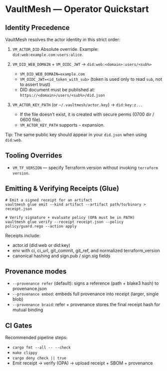 # VaultMesh — Operator Quickstart

## Identity Precedence

VaultMesh resolves the actor identity in this strict order:

1) `VM_ACTOR_DID`
   Absolute override. Example: `did:web:example.com:users:alice`.

2) `VM_DID_WEB_DOMAIN` + `VM_OIDC_JWT` → `did:web:<domain>:users/<sub%>`
   - `VM_DID_WEB_DOMAIN=example.com`
   - `VM_OIDC_JWT=<id_token_with_sub>` (token is used only to read `sub`, not to assert trust)
   - DID document must be published at: `https://<domain>/users/<sub%>/did.json`

3) `VM_ACTOR_KEY_PATH` (or `~/.vaultmesh/actor.key`) → `did:key:z...`
   - If the file doesn’t exist, it is created with secure perms (0700 dir / 0600 file).
   - `VM_ACTOR_KEY_PATH` supports `~` expansion.

Tip: The same public key should appear in your `did.json` when using `did:web`.

## Tooling Overrides

- `VM_TF_VERSION` — specify Terraform version without invoking `terraform version`.

## Emitting & Verifying Receipts (Glue)

```
# Emit a signed receipt for an artifact
vaultmesh glue emit --kind artifact --artifact path/to/binary > receipt.json

# Verify signature + evaluate policy (OPA must be in PATH)
vaultmesh glue verify --receipt receipt.json --policy policy/guard.rego --action apply
```

Receipts include:
- actor.id (did:web or did:key)
- env with ci, ci_url, git_commit, git_ref, and normalized terraform_version
- canonical hashing and sign.pub / sign.sig fields

## Provenance modes

- `--provenance refer` (default): signs a reference (path + blake3 hash) to provenance.json
- `--provenance embed`: embeds full provenance into receipt (larger, single blob)
- `--provenance braid`: refer + provenance stores the final receipt hash for mutual binding

## CI Gates

Recommended pipeline steps:
- `cargo fmt --all -- --check`
- `make clippy`
- `cargo deny check || true`
- Emit receipt → verify (OPA) → upload receipt + SBOM + provenance

